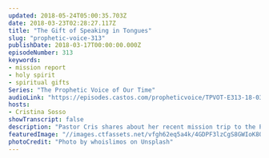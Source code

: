 ```yaml
---
updated: 2018-05-24T05:00:35.703Z
date: 2018-03-23T02:28:27.117Z
title: "The Gift of Speaking in Tongues"
slug: "prophetic-voice-313"
publishDate: 2018-03-17T00:00:00.000Z
episodeNumber: 313
keywords:
- mission report
- holy spirit
- spiritual gifts
Series: "The Prophetic Voice of Our Time"
audioLink: "https://episodes.castos.com/propheticvoice/TPVOT-E313-18-03-17-18-The-Gift-of-Speaking-in-Tongues.mp3"
hosts:
- Cristina Sosso
showTranscript: false
description: "Pastor Cris shares about her recent mission trip to the Philippines, being led by the Holy Spirit, and Speaking in Tongues."
featuredImage: "//images.ctfassets.net/vfgh62eq5a4k/4GDPF3lzCgS8GWIoK8Q8i8/513deda7d387fbb8902f128d6e78625e/whoislimos-265482-unsplash__1_.jpg"
photoCredit: "Photo by whoislimos on Unsplash"
---
```

